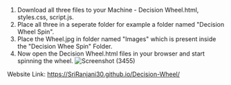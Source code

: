 1. Download all three files to your Machine - Decision Wheel.html, styles.css, script.js.
2. Place all three in a seperate folder for example a folder named "Decision Wheel Spin".
3. Place the Wheel.jpg in folder named "Images" which is present inside the "Decision Whee Spin" Folder.
4. Now open the Decision Wheel.html files in your browser and start spinning the wheel.
![Screenshot (3455)](https://github.com/user-attachments/assets/331cc1d4-fc7a-4ea7-886d-3186ae2ed01e)

Website Link: https://SriRanjani30.github.io/Decision-Wheel/
